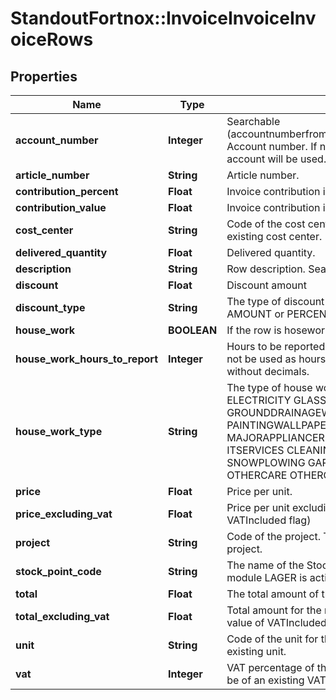 # StandoutFortnox::InvoiceInvoiceInvoiceRows

## Properties
Name | Type | Description | Notes
------------ | ------------- | ------------- | -------------
**account_number** | **Integer** | Searchable (accountnumberfrom&#x3D;1111&amp;accountnumberto&#x3D;8999) Account number. If not provided the predefined account will be used. | [optional] 
**article_number** | **String** | Article number. | [optional] 
**contribution_percent** | **Float** | Invoice contribution in percent. | [optional] 
**contribution_value** | **Float** | Invoice contribution in amount. | [optional] 
**cost_center** | **String** | Code of the cost center. The code must be of an existing cost center. | [optional] 
**delivered_quantity** | **Float** | Delivered quantity. | [optional] 
**description** | **String** | Row description. Searchable (articledescription) | [optional] 
**discount** | **Float** | Discount amount | [optional] 
**discount_type** | **String** | The type of discount used for the row. Can be AMOUNT or PERCENT. | [optional] 
**house_work** | **BOOLEAN** | If the row is hosework. | [optional] 
**house_work_hours_to_report** | **Integer** | Hours to be reported if the quantity of the row should not be used as hours. Can only contain numeric values without decimals. | [optional] 
**house_work_type** | **String** | The type of house work. Can be CONSTRUCTION ELECTRICITY GLASSMETALWORK GROUNDDRAINAGEWORK MASONRY PAINTINGWALLPAPERING HVAC MAJORAPPLIANCEREPAIR MOVINGSERVICES ITSERVICES CLEANING TEXTILECLOTHING SNOWPLOWING GARDENING BABYSITTING OTHERCARE OTHERCOSTS or empty. | [optional] 
**price** | **Float** | Price per unit. | [optional] 
**price_excluding_vat** | **Float** | Price per unit excluding VAT (regardless of value of VATIncluded flag) | [optional] 
**project** | **String** | Code of the project. The code must be of an existing project. | [optional] 
**stock_point_code** | **String** | The name of the Stock Point. Only available if the module LAGER is active. | [optional] 
**total** | **Float** | The total amount of the invoice. | [optional] 
**total_excluding_vat** | **Float** | Total amount for the row excluding VAT (regardless of value of VATIncluded flag) | [optional] 
**unit** | **String** | Code of the unit for the row. The code must be of an existing unit. | [optional] 
**vat** | **Integer** | VAT percentage of the row. The percentage needs to be of an existing VAT percentage. | [optional] 


